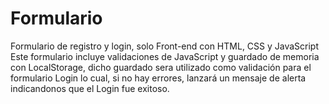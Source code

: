 # Formulario
Formulario de registro y login, solo Front-end con HTML, CSS y JavaScript
Este formulario incluye validaciones de JavaScript y guardado de memoria con LocalStorage, dicho guardado sera utilizado como validación para el formulario Login lo cual, si no hay errores, lanzará un mensaje de alerta indicandonos que el Login fue exitoso.
